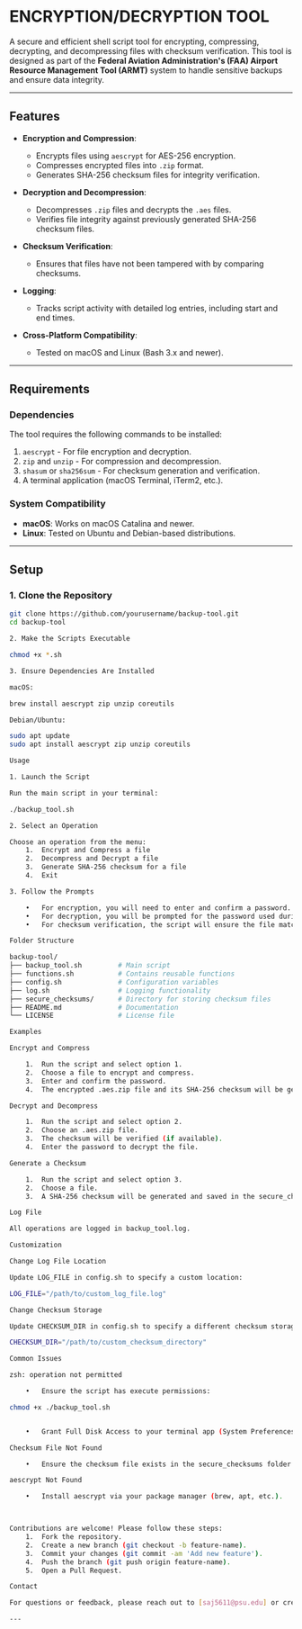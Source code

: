 # ENCRYPTION/DECRYPTION TOOL 

A secure and efficient shell script tool for encrypting, compressing, decrypting, and decompressing files with checksum verification. This tool is designed as part of the **Federal Aviation Administration's (FAA) Airport Resource Management Tool (ARMT)** system to handle sensitive backups and ensure data integrity.

---

## Features

- **Encryption and Compression**:
  - Encrypts files using `aescrypt` for AES-256 encryption.
  - Compresses encrypted files into `.zip` format.
  - Generates SHA-256 checksum files for integrity verification.

- **Decryption and Decompression**:
  - Decompresses `.zip` files and decrypts the `.aes` files.
  - Verifies file integrity against previously generated SHA-256 checksum files.

- **Checksum Verification**:
  - Ensures that files have not been tampered with by comparing checksums.

- **Logging**:
  - Tracks script activity with detailed log entries, including start and end times.

- **Cross-Platform Compatibility**:
  - Tested on macOS and Linux (Bash 3.x and newer).

---

## Requirements

### Dependencies

The tool requires the following commands to be installed:

1. `aescrypt` - For file encryption and decryption.
2. `zip` and `unzip` - For compression and decompression.
3. `shasum` or `sha256sum` - For checksum generation and verification.
4. A terminal application (macOS Terminal, iTerm2, etc.).

### System Compatibility

- **macOS**: Works on macOS Catalina and newer.
- **Linux**: Tested on Ubuntu and Debian-based distributions.

---

## Setup

### 1. Clone the Repository

```bash
git clone https://github.com/yourusername/backup-tool.git
cd backup-tool

2. Make the Scripts Executable

chmod +x *.sh

3. Ensure Dependencies Are Installed

macOS:

brew install aescrypt zip unzip coreutils

Debian/Ubuntu:

sudo apt update
sudo apt install aescrypt zip unzip coreutils

Usage

1. Launch the Script

Run the main script in your terminal:

./backup_tool.sh

2. Select an Operation

Choose an operation from the menu:
	1.	Encrypt and Compress a file
	2.	Decompress and Decrypt a file
	3.	Generate SHA-256 checksum for a file
	4.	Exit

3. Follow the Prompts

	•	For encryption, you will need to enter and confirm a password.
	•	For decryption, you will be prompted for the password used during encryption.
	•	For checksum verification, the script will ensure the file matches its checksum.

Folder Structure

backup-tool/
├── backup_tool.sh         # Main script
├── functions.sh           # Contains reusable functions
├── config.sh              # Configuration variables
├── log.sh                 # Logging functionality
├── secure_checksums/      # Directory for storing checksum files
├── README.md              # Documentation
└── LICENSE                # License file

Examples

Encrypt and Compress

	1.	Run the script and select option 1.
	2.	Choose a file to encrypt and compress.
	3.	Enter and confirm the password.
	4.	The encrypted .aes.zip file and its SHA-256 checksum will be generated.

Decrypt and Decompress

	1.	Run the script and select option 2.
	2.	Choose an .aes.zip file.
	3.	The checksum will be verified (if available).
	4.	Enter the password to decrypt the file.

Generate a Checksum

	1.	Run the script and select option 3.
	2.	Choose a file.
	3.	A SHA-256 checksum will be generated and saved in the secure_checksums folder.

Log File

All operations are logged in backup_tool.log. 

Customization

Change Log File Location

Update LOG_FILE in config.sh to specify a custom location:

LOG_FILE="/path/to/custom_log_file.log"

Change Checksum Storage

Update CHECKSUM_DIR in config.sh to specify a different checksum storage directory:

CHECKSUM_DIR="/path/to/custom_checksum_directory"

Common Issues

zsh: operation not permitted

	•	Ensure the script has execute permissions:

chmod +x ./backup_tool.sh


	•	Grant Full Disk Access to your terminal app (System Preferences → Security & Privacy → Privacy → Full Disk Access).

Checksum File Not Found

	•	Ensure the checksum file exists in the secure_checksums folder with the correct filename format.

aescrypt Not Found

	•	Install aescrypt via your package manager (brew, apt, etc.).



Contributions are welcome! Please follow these steps:
	1.	Fork the repository.
	2.	Create a new branch (git checkout -b feature-name).
	3.	Commit your changes (git commit -am 'Add new feature').
	4.	Push the branch (git push origin feature-name).
	5.	Open a Pull Request.

Contact

For questions or feedback, please reach out to [saj5611@psu.edu] or create an issue on the GitHub repository.

---

